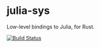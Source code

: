 # julia-sys

Low-level bindings to Julia, for Rust.

[![Build Status](https://travis-ci.org/doomsplayer/julia-sys.svg?branch=master)](https://travis-ci.org/doomsplayer/julia-sys)